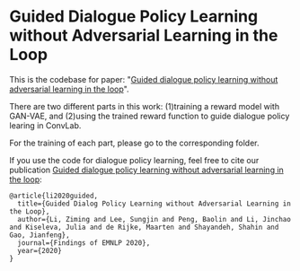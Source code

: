 # Guided Dialogue Policy Learning without Adversarial Learning in the Loop
This is the codebase for paper: "[Guided dialogue policy learning without adversarial learning in the loop](https://arxiv.org/abs/2004.03267v2)".

There are two different parts in this work: (1)training a reward model with GAN-VAE, and (2)using the trained reward function to guide dialogue policy learing in ConvLab.

For the training of each part, please go to the corresponding folder.

If you use the code for dialogue policy learning, feel free to cite our publication [Guided dialogue policy learning without adversarial learning in the loop](https://arxiv.org/abs/2004.03267v2):
``` 
@article{li2020guided,
  title={Guided Dialog Policy Learning without Adversarial Learning in the Loop},
  author={Li, Ziming and Lee, Sungjin and Peng, Baolin and Li, Jinchao and Kiseleva, Julia and de Rijke, Maarten and Shayandeh, Shahin and Gao, Jianfeng},
  journal={Findings of EMNLP 2020},
  year={2020}
}

```
